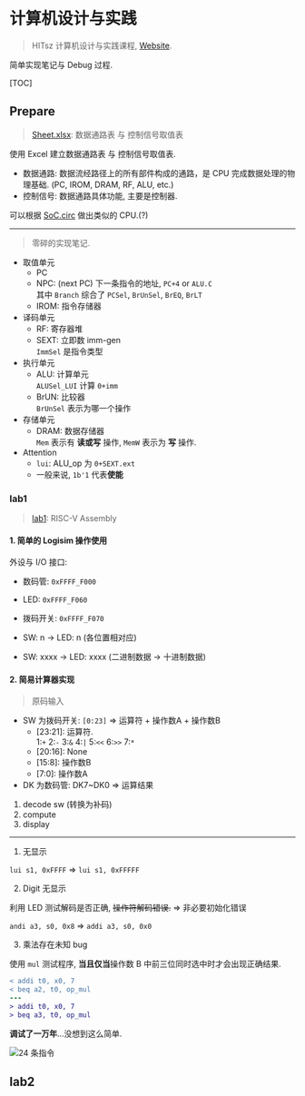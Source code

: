 # 计算机设计与实践

> HITsz 计算机设计与实践课程, [Website](https://hitsz-cslab.gitee.io/cpu/).

简单实现笔记与 Debug 过程.

[TOC]

## Prepare

> [Sheet.xlsx](Datapath_Control_Sheet.xlsx): 数据通路表 与 控制信号取值表

使用 Excel 建立数据通路表 与 控制信号取值表.

* 数据通路: 数据流经路径上的所有部件构成的通路，是 CPU 完成数据处理的物理基础. (PC, IROM, DRAM, RF, ALU, etc.)
* 控制信号: 数据通路具体功能, 主要是控制器.

可以根据 [SoC.circ](./lab1/RISCV-SoC.circ) 做出类似的 CPU.(?)

---

> 零碎的实现笔记.

* 取值单元
    * PC
    * NPC: (next PC) 下一条指令的地址, `PC+4` or `ALU.C`<br/>其中 `Branch` 综合了 `PCSel`, `BrUnSel`, `BrEQ`, `BrLT`
    * IROM: 指令存储器
* 译码单元
    * RF: 寄存器堆
    * SEXT: 立即数 imm-gen<br/>`ImmSel` 是指令类型
* 执行单元
    * ALU: 计算单元<br/>`ALUSel_LUI` 计算 `0+imm`
    * BrUN: 比较器<br/>`BrUnSel` 表示为哪一个操作
* 存储单元
    * DRAM: 数据存储器<br/>`Mem` 表示有 **读或写** 操作, `MemW` 表示为 **写** 操作.
* Attention
    * `lui`: ALU_op 为 `0+SEXT.ext`
    * 一般来说, `1b'1` 代表**使能**

### lab1

> [lab1](./lab1): RISC-V Assembly

#### 1. 简单的 Logisim 操作使用

外设与 I/O 接口:
* 数码管: `0xFFFF_F000`
* LED: `0xFFFF_F060`
* 拨码开关: `0xFFFF_F070`

* SW: n -> LED: n (各位置相对应)
* SW: xxxx -> LED: xxxx (二进制数据 -> 十进制数据)

#### 2. 简易计算器实现

> 原码输入

* SW 为拨码开关: `[0:23]` => 运算符 + 操作数A + 操作数B
    * \[23:21]: 运算符.<br/>1:`+` 2:`-` 3:`&` 4:`|` 5:`<<` 6:`>>` 7:`*`
    * \[20:16]: None
    * \[15:8]: 操作数B
    * \[7:0]: 操作数A
* DK 为数码管: DK7~DK0 => 运算结果

1. decode sw (转换为补码)
2. compute
3. display

---

1. 无显示

`lui s1, 0xFFFF` => `lui s1, 0xFFFFF`

2. Digit 无显示

利用 LED 测试解码是否正确, <s>操作符解码错误.</s> => 非必要初始化错误

`andi a3, s0, 0x8` => `addi a3, s0, 0x0`

3. 乘法存在未知 bug

使用 `mul` 测试程序, **当且仅当**操作数 B 中前三位同时选中时才会出现正确结果.

```diff
< addi t0, x0, 7
< beq a2, t0, op_mul
---
> addi t0, x0, 7
> beq a3, t0, op_mul
```

**调试了一万年**...没想到这么简单.

![24 条指令](https://hitsz-cslab.gitee.io/cpu/lab1/assets/t2-1.png)

## lab2

